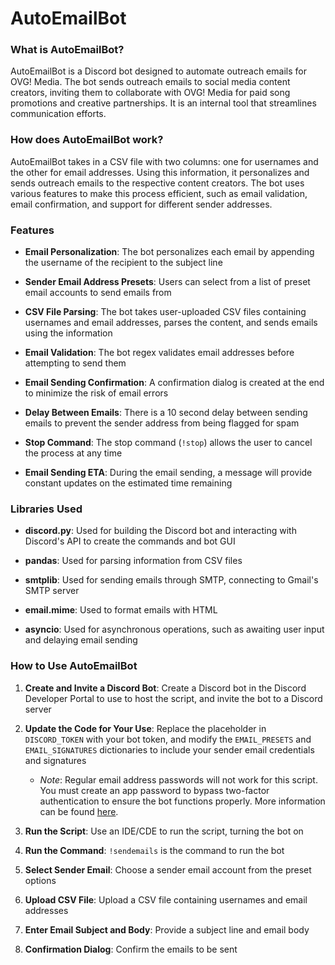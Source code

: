 
# **AutoEmailBot**

### What is AutoEmailBot?
AutoEmailBot is a Discord bot designed to automate outreach emails for OVG! Media. The bot sends outreach emails to social media content creators, inviting them to collaborate with OVG! Media for paid song promotions and creative partnerships. It is an internal tool that streamlines communication efforts.

### How does AutoEmailBot work?
AutoEmailBot takes in a CSV file with two columns: one for usernames and the other for email addresses. Using this information, it personalizes and sends outreach emails to the respective content creators. The bot uses various features to make this process efficient, such as email validation, email confirmation, and support for different sender addresses.

### Features
- **Email Personalization**: The bot personalizes each email by appending the username of the recipient to the subject line

- **Sender Email Address Presets**: Users can select from a list of preset email accounts to send emails from

- **CSV File Parsing**: The bot takes user-uploaded CSV files containing usernames and email addresses, parses the content, and sends emails using the information

- **Email Validation**: The bot regex validates email addresses before attempting to send them

- **Email Sending Confirmation**: A confirmation dialog is created at the end to minimize the risk of email errors

- **Delay Between Emails**: There is a 10 second delay between sending emails to prevent the sender address from being flagged for spam

- **Stop Command**: The stop command (`!stop`) allows the user to cancel the process at any time

- **Email Sending ETA**: During the email sending, a message will provide constant updates on the estimated time remaining

### Libraries Used
- **discord.py**: Used for building the Discord bot and interacting with Discord's API to create the commands and bot GUI

- **pandas**: Used for parsing information from CSV files

- **smtplib**: Used for sending emails through SMTP, connecting to Gmail's SMTP server

- **email.mime**: Used to format emails with HTML

- **asyncio**: Used for asynchronous operations, such as awaiting user input and delaying email sending

### How to Use AutoEmailBot
1. **Create and Invite a Discord Bot**: Create a Discord bot in the Discord Developer Portal to use to host the script, and invite the bot to a Discord server

2. **Update the Code for Your Use**: Replace the placeholder in `DISCORD_TOKEN` with your bot token, and modify the `EMAIL_PRESETS` and `EMAIL_SIGNATURES` dictionaries to include your sender email credentials and signatures
	- *Note*: Regular email address passwords will not work for this script. You must create an app password to bypass two-factor authentication to ensure the bot functions properly. More information can be found [here](https://support.google.com/accounts/answer/185833?hl=en).

3. **Run the Script**: Use an IDE/CDE to run the script, turning the bot on

4. **Run the Command**: `!sendemails` is the command to run the bot

5. **Select Sender Email**: Choose a sender email account from the preset options

6. **Upload CSV File**: Upload a CSV file containing usernames and email addresses

7. **Enter Email Subject and Body**: Provide a subject line and email body

8. **Confirmation Dialog**: Confirm the emails to be sent
